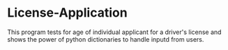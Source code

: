 # License-Application

This program tests for age of individual applicant for a driver's license and shows the power of python dictionaries to handle inputd from users.

